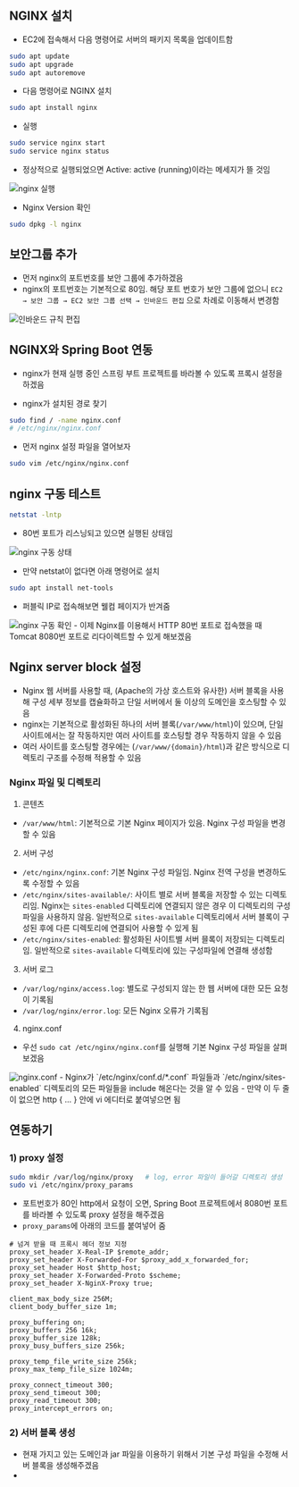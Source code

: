 ## NGINX 설치
- EC2에 접속해서 다음 명령어로 서버의 패키지 목록을 업데이트함
```bash
sudo apt update
sudo apt upgrade
sudo apt autoremove
```

- 다음 명령어로 NGINX 설치
```bash
sudo apt install nginx
```

- 실행
```bash
sudo service nginx start
sudo service nginx status
```

- 정상적으로 실행되었으면 Active: active (running)이라는 메세지가 뜰 것임
<img src="https://user-images.githubusercontent.com/77138259/231050896-99b97efa-cbde-4bf5-81cf-bc9947ea932a.png" alt="nginx 실행" />

- Nginx Version 확인
```bash
sudo dpkg -l nginx
```

## 보안그룹 추가
- 먼저 nginx의 포트번호를 보안 그룹에 추가하겠음
- nginx의 포트번호는 기본적으로 80임. 해당 포트 번호가 보안 그룹에 없으니 `EC2 → 보안 그룹 → EC2 보안 그룹 선택 → 인바운드 편집` 으로 차례로 이동해서 변경함
<img src="https://user-images.githubusercontent.com/77138259/231051505-df2407ba-5ac1-4b2f-9510-35b2d207f191.png" alt="인바운드 규칙 편집" />

## NGINX와 Spring Boot 연동
- nginx가 현재 실행 중인 스프링 부트 프로젝트를 바라볼 수 있도록 프록시 설정을 하겠음

- nginx가 설치된 경로 찾기
```bash
sudo find / -name nginx.conf
# /etc/nginx/nginx.conf
```

- 먼저 nginx 설정 파일을 열어보자
```bash
sudo vim /etc/nginx/nginx.conf
```

## nginx 구동 테스트
```bash
netstat -lntp
```
- 80번 포트가 리스닝되고 있으면 실행된 상태임
<img src="https://user-images.githubusercontent.com/77138259/231052986-ca896ed8-2354-4068-829a-2acc75d4261d.png" alt="nginx 구동 상태" />

- 만약 netstat이 없다면 아래 명령어로 설치
```bash
sudo apt install net-tools
```

- 퍼블릭 IP로 접속해보면 웰컴 페이지가 반겨줌
<img src="https://user-images.githubusercontent.com/77138259/231054465-6440dbd8-17a5-40dd-be32-f5b9ff8bc3fd.png" alt="nginx 구동 확인" />
- 이제 Nginx를 이용해서 HTTP 80번 포트로 접속했을 때 Tomcat 8080번 포트로 리다이렉트할 수 있게 해보겠음

## Nginx server block 설정

- Nginx 웹 서버를 사용할 때, (Apache의 가상 호스트와 유사한) 서버 블록을 사용해 구성 세부 정보를 캡슐화하고 단일 서버에서 둘 이상의 도메인을 호스팅할 수 있음
- nginx는 기본적으로 활성화된 하나의 서버 블록(`/var/www/html`)이 있으며, 단일 사이트에서는 잘 작동하지만 여러 사이트를 호스팅할 경우 작동하지 않을 수 있음
- 여러 사이트를 호스팅할 경우에는 (`/var/www/{domain}/html`)과 같은 방식으로 디렉토리 구조를 수정해 적용할 수 있음

### Nginx 파일 및 디렉토리
1. 콘텐츠
- `/var/www/html`: 기본적으로 기본 Nginx 페이지가 있음. Nginx 구성 파일을 변경할 수 있음

2. 서버 구성
- `/etc/nginx/nginx.conf`: 기본 Nginx 구성 파일임. Nginx 전역 구성을 변경하도록 수정할 수 있음
- `/etc/nginx/sites-available/`: 사이트 별로 서버 블록을 저장할 수 있는 디렉토리임. Nginx는 `sites-enabled` 디렉토리에 연결되지 않은 경우 이 디렉토리의 구성 파일을 사용하지 않음. 일반적으로 `sites-available` 디렉토리에서 서버 블록이 구성된 후에 다른 디렉토리에 연결되어 사용할 수 있게 됨
- `/etc/nginx/sites-enabled`: 활성화된 사이트별 서버 믈록이 저장되는 디렉토리임. 일반적으로 `sites-available` 디렉토리에 있는 구성파일에 연결해 생성함

3. 서버 로그
- `/var/log/nginx/access.log`: 별도로 구성되지 않는 한 웹 서버에 대한 모든 요청이 기록됨
- `/var/log/nginx/error.log`: 모든 Nginx 오류가 기록됨

4. nginx.conf
- 우선 `sudo cat /etc/nginx/nginx.conf`를 실행해 기본 Nginx 구성 파일을 살펴보겠음
<img src="https://user-images.githubusercontent.com/77138259/231055873-752f2808-5ca1-4716-a129-2dac182b574a.png" alt="nginx.conf" />
- Nginx가 `/etc/nginx/conf.d/*.conf` 파일들과 `/etc/nginx/sites-enabled` 디렉토리의 모든 파일들을 include 해온다는 것을 알 수 있음
- 만약 이 두 줄이 없으면 http { ... } 안에 vi 에디터로 붙여넣으면 됨


## 연동하기
### 1) proxy 설정
```bash
sudo mkdir /var/log/nginx/proxy   # log, error 파일이 들어갈 디렉토리 생성
sudo vi /etc/nginx/proxy_params
```
- 포트번호가 80인 http에서 요청이 오면, Spring Boot 프로젝트에서 8080번 포트를 바라볼 수 있도록 proxy 설정을 해주겠음
- `proxy_params`에 아래의 코드를 붙여넣어 줌
```vi
# 넘겨 받을 때 프록시 헤더 정보 지정
proxy_set_header X-Real-IP $remote_addr;
proxy_set_header X-Forwarded-For $proxy_add_x_forwarded_for;
proxy_set_header Host $http_host;
proxy_set_header X-Forwarded-Proto $scheme;
proxy_set_header X-NginX-Proxy true;

client_max_body_size 256M;
client_body_buffer_size 1m;

proxy_buffering on;
proxy_buffers 256 16k;
proxy_buffer_size 128k;
proxy_busy_buffers_size 256k;

proxy_temp_file_write_size 256k;
proxy_max_temp_file_size 1024m;

proxy_connect_timeout 300;
proxy_send_timeout 300;
proxy_read_timeout 300;
proxy_intercept_errors on;
```

### 2) 서버 블록 생성
- 현재 가지고 있는 도메인과 jar 파일을 이용하기 위해서 기본 구성 파일을 수정해 서버 블록을 생성해주겠음
- 
